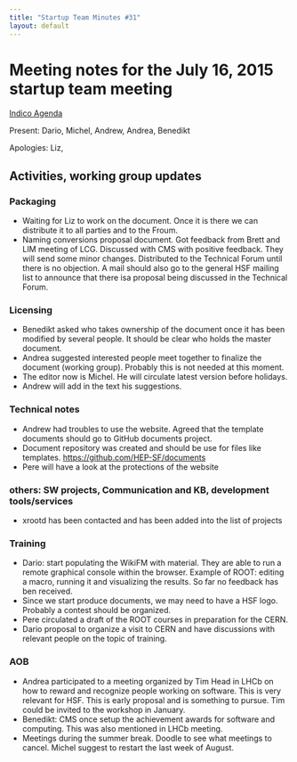 ```yaml
---
title: "Startup Team Minutes #31"
layout: default
---
```

# Meeting notes for the July 16, 2015 startup team meeting

[Indico Agenda](https://indico.cern.ch/event/433796/)

Present: Dario, Michel, Andrew, Andrea, Benedikt

Apologies: Liz,

## Activities, working group updates

### Packaging
- Waiting for Liz to work on the document. Once it is there we can distribute it to all parties and to the Froum.
- Naming conversions proposal document. Got feedback from Brett and LIM meeting of LCG. Discussed with CMS with positive feedback. They will send some minor changes. Distributed to the Technical Forum until there is no objection. A mail should also go to the general HSF mailing list to announce that there isa  proposal being discussed in the Technical Forum.

### Licensing
- Benedikt asked who takes ownership of the document once it has been modified by several people. It should be clear who holds the master document.
- Andrea suggested interested people meet together to finalize the document (working group). Probably this is not needed at this moment.
- The editor now is Michel. He will circulate latest version before holidays.
- Andrew will add in the text his suggestions.  

### Technical notes
- Andrew had troubles to use the website. Agreed that the template documents should go to GitHub documents project.  
- Document repository was created and should be use for files like templates.  https://github.com/HEP-SF/documents
- Pere will have a look at the protections of the website

### others: SW projects, Communication and KB, development tools/services
- xrootd has been contacted and has been added into the list of projects

### Training
- Dario: start populating the WikiFM with material. They are able to run a remote graphical console within the browser. Example of ROOT: editing a macro, running it and visualizing the results. So far no feedback has ben received.
- Since we start produce documents, we may need to have a HSF logo. Probably a contest should be organized.
- Pere circulated a draft of the ROOT courses in preparation for the CERN.
- Dario proposal to organize a visit to CERN and have discussions with relevant people on the topic of training.

### AOB

- Andrea participated to a meeting organized by Tim Head in LHCb on how to reward and recognize people working on software. This is very relevant for HSF. This is early proposal and is something to pursue. Tim could be invited to the workshop in January.
- Benedikt: CMS once setup the achievement awards for software and computing. This was also mentioned in LHCb meeting.
- Meetings during  the summer break. Doodle to see what meetings to cancel.  Michel suggest to restart the last week of August.  
